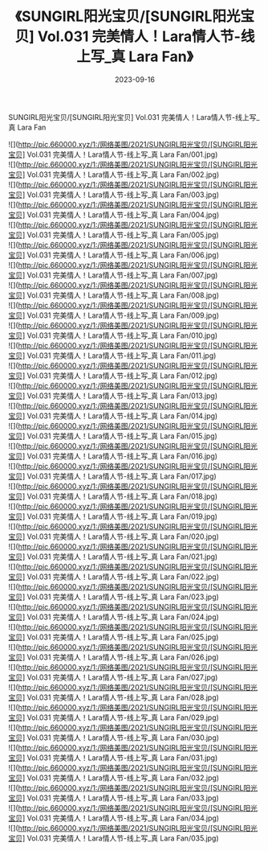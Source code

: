 ﻿---
layout: post
title:  《SUNGIRL阳光宝贝/[SUNGIRL阳光宝贝] Vol.031 完美情人！Lara情人节-线上写_真 Lara Fan》
date:   2023-09-16
img: http://pic.660000.xyz/1:/网络美图/2021/SUNGIRL阳光宝贝/[SUNGIRL阳光宝贝] Vol.031 完美情人！Lara情人节-线上写_真 Lara Fan/000.jpg
categories: [美女, 清纯, 唯美]
---

SUNGIRL阳光宝贝/[SUNGIRL阳光宝贝] Vol.031 完美情人！Lara情人节-线上写_真 Lara Fan

 ![](http://pic.660000.xyz/1:/网络美图/2021/SUNGIRL阳光宝贝/[SUNGIRL阳光宝贝] Vol.031 完美情人！Lara情人节-线上写_真 Lara Fan/001.jpg) <br>![](http://pic.660000.xyz/1:/网络美图/2021/SUNGIRL阳光宝贝/[SUNGIRL阳光宝贝] Vol.031 完美情人！Lara情人节-线上写_真 Lara Fan/002.jpg) <br>![](http://pic.660000.xyz/1:/网络美图/2021/SUNGIRL阳光宝贝/[SUNGIRL阳光宝贝] Vol.031 完美情人！Lara情人节-线上写_真 Lara Fan/003.jpg) <br>![](http://pic.660000.xyz/1:/网络美图/2021/SUNGIRL阳光宝贝/[SUNGIRL阳光宝贝] Vol.031 完美情人！Lara情人节-线上写_真 Lara Fan/004.jpg) <br>![](http://pic.660000.xyz/1:/网络美图/2021/SUNGIRL阳光宝贝/[SUNGIRL阳光宝贝] Vol.031 完美情人！Lara情人节-线上写_真 Lara Fan/005.jpg) <br>![](http://pic.660000.xyz/1:/网络美图/2021/SUNGIRL阳光宝贝/[SUNGIRL阳光宝贝] Vol.031 完美情人！Lara情人节-线上写_真 Lara Fan/006.jpg) <br>![](http://pic.660000.xyz/1:/网络美图/2021/SUNGIRL阳光宝贝/[SUNGIRL阳光宝贝] Vol.031 完美情人！Lara情人节-线上写_真 Lara Fan/007.jpg) <br>![](http://pic.660000.xyz/1:/网络美图/2021/SUNGIRL阳光宝贝/[SUNGIRL阳光宝贝] Vol.031 完美情人！Lara情人节-线上写_真 Lara Fan/008.jpg) <br>![](http://pic.660000.xyz/1:/网络美图/2021/SUNGIRL阳光宝贝/[SUNGIRL阳光宝贝] Vol.031 完美情人！Lara情人节-线上写_真 Lara Fan/009.jpg) <br>![](http://pic.660000.xyz/1:/网络美图/2021/SUNGIRL阳光宝贝/[SUNGIRL阳光宝贝] Vol.031 完美情人！Lara情人节-线上写_真 Lara Fan/010.jpg) <br>![](http://pic.660000.xyz/1:/网络美图/2021/SUNGIRL阳光宝贝/[SUNGIRL阳光宝贝] Vol.031 完美情人！Lara情人节-线上写_真 Lara Fan/011.jpg) <br>![](http://pic.660000.xyz/1:/网络美图/2021/SUNGIRL阳光宝贝/[SUNGIRL阳光宝贝] Vol.031 完美情人！Lara情人节-线上写_真 Lara Fan/012.jpg) <br>![](http://pic.660000.xyz/1:/网络美图/2021/SUNGIRL阳光宝贝/[SUNGIRL阳光宝贝] Vol.031 完美情人！Lara情人节-线上写_真 Lara Fan/013.jpg) <br>![](http://pic.660000.xyz/1:/网络美图/2021/SUNGIRL阳光宝贝/[SUNGIRL阳光宝贝] Vol.031 完美情人！Lara情人节-线上写_真 Lara Fan/014.jpg) <br>![](http://pic.660000.xyz/1:/网络美图/2021/SUNGIRL阳光宝贝/[SUNGIRL阳光宝贝] Vol.031 完美情人！Lara情人节-线上写_真 Lara Fan/015.jpg) <br>![](http://pic.660000.xyz/1:/网络美图/2021/SUNGIRL阳光宝贝/[SUNGIRL阳光宝贝] Vol.031 完美情人！Lara情人节-线上写_真 Lara Fan/016.jpg) <br>![](http://pic.660000.xyz/1:/网络美图/2021/SUNGIRL阳光宝贝/[SUNGIRL阳光宝贝] Vol.031 完美情人！Lara情人节-线上写_真 Lara Fan/017.jpg) <br>![](http://pic.660000.xyz/1:/网络美图/2021/SUNGIRL阳光宝贝/[SUNGIRL阳光宝贝] Vol.031 完美情人！Lara情人节-线上写_真 Lara Fan/018.jpg) <br>![](http://pic.660000.xyz/1:/网络美图/2021/SUNGIRL阳光宝贝/[SUNGIRL阳光宝贝] Vol.031 完美情人！Lara情人节-线上写_真 Lara Fan/019.jpg) <br>![](http://pic.660000.xyz/1:/网络美图/2021/SUNGIRL阳光宝贝/[SUNGIRL阳光宝贝] Vol.031 完美情人！Lara情人节-线上写_真 Lara Fan/020.jpg) <br>![](http://pic.660000.xyz/1:/网络美图/2021/SUNGIRL阳光宝贝/[SUNGIRL阳光宝贝] Vol.031 完美情人！Lara情人节-线上写_真 Lara Fan/021.jpg) <br>![](http://pic.660000.xyz/1:/网络美图/2021/SUNGIRL阳光宝贝/[SUNGIRL阳光宝贝] Vol.031 完美情人！Lara情人节-线上写_真 Lara Fan/022.jpg) <br>![](http://pic.660000.xyz/1:/网络美图/2021/SUNGIRL阳光宝贝/[SUNGIRL阳光宝贝] Vol.031 完美情人！Lara情人节-线上写_真 Lara Fan/023.jpg) <br>![](http://pic.660000.xyz/1:/网络美图/2021/SUNGIRL阳光宝贝/[SUNGIRL阳光宝贝] Vol.031 完美情人！Lara情人节-线上写_真 Lara Fan/024.jpg) <br>![](http://pic.660000.xyz/1:/网络美图/2021/SUNGIRL阳光宝贝/[SUNGIRL阳光宝贝] Vol.031 完美情人！Lara情人节-线上写_真 Lara Fan/025.jpg) <br>![](http://pic.660000.xyz/1:/网络美图/2021/SUNGIRL阳光宝贝/[SUNGIRL阳光宝贝] Vol.031 完美情人！Lara情人节-线上写_真 Lara Fan/026.jpg) <br>![](http://pic.660000.xyz/1:/网络美图/2021/SUNGIRL阳光宝贝/[SUNGIRL阳光宝贝] Vol.031 完美情人！Lara情人节-线上写_真 Lara Fan/027.jpg) <br>![](http://pic.660000.xyz/1:/网络美图/2021/SUNGIRL阳光宝贝/[SUNGIRL阳光宝贝] Vol.031 完美情人！Lara情人节-线上写_真 Lara Fan/028.jpg) <br>![](http://pic.660000.xyz/1:/网络美图/2021/SUNGIRL阳光宝贝/[SUNGIRL阳光宝贝] Vol.031 完美情人！Lara情人节-线上写_真 Lara Fan/029.jpg) <br>![](http://pic.660000.xyz/1:/网络美图/2021/SUNGIRL阳光宝贝/[SUNGIRL阳光宝贝] Vol.031 完美情人！Lara情人节-线上写_真 Lara Fan/030.jpg) <br>![](http://pic.660000.xyz/1:/网络美图/2021/SUNGIRL阳光宝贝/[SUNGIRL阳光宝贝] Vol.031 完美情人！Lara情人节-线上写_真 Lara Fan/031.jpg) <br>![](http://pic.660000.xyz/1:/网络美图/2021/SUNGIRL阳光宝贝/[SUNGIRL阳光宝贝] Vol.031 完美情人！Lara情人节-线上写_真 Lara Fan/032.jpg) <br>![](http://pic.660000.xyz/1:/网络美图/2021/SUNGIRL阳光宝贝/[SUNGIRL阳光宝贝] Vol.031 完美情人！Lara情人节-线上写_真 Lara Fan/033.jpg) <br>![](http://pic.660000.xyz/1:/网络美图/2021/SUNGIRL阳光宝贝/[SUNGIRL阳光宝贝] Vol.031 完美情人！Lara情人节-线上写_真 Lara Fan/034.jpg) <br>![](http://pic.660000.xyz/1:/网络美图/2021/SUNGIRL阳光宝贝/[SUNGIRL阳光宝贝] Vol.031 完美情人！Lara情人节-线上写_真 Lara Fan/035.jpg) <br>